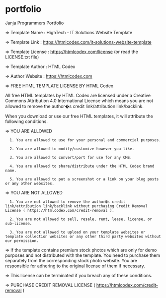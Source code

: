 # portfolio
Janja Programmers Portfolio

  =>  Template Name    : HighTech - IT Solutions Website Template

  =>  Template Link    : https://htmlcodex.com/it-solutions-website-template

  =>  Template License : https://htmlcodex.com/license (or read the LICENSE.txt file)

  =>  Template Author  : HTML Codex

  =>  Author Website   : https://htmlcodex.com

   

 => FREE HTML TEMPLATE LICENSE BY HTML Codex

 All free HTML templates by HTML Codex are licensed under a Creative Commons Attribution 4.0 International License which means you are not allowed to remove the author�s credit link/attribution link/backlink.

 When you download or use our free HTML templates, it will attribute the following conditions.


 => YOU ARE ALLOWED

      1. You are allowed to use for your personal and commercial purposes.

      2. You are allowed to modify/customize however you like.

      3. You are allowed to convert/port for use for any CMS.

      4. You are allowed to share/distribute under the HTML Codex brand name.

      5. You are allowed to put a screenshot or a link on your blog posts or any other websites.


 => YOU ARE NOT ALLOWED

      1. You are not allowed to remove the author�s credit link/attribution link/backlink without purchasing Credit Removal License ( https://htmlcodex.com/credit-removal ).

      2. You are not allowed to sell, resale, rent, lease, license, or sub-license.

      3. You are not allowed to upload on your template websites or template collection websites or any other third party websites without our permission.


 => If the template contains premium stock photos which are only for demo purposes and not distributed with the template. You need to purchase them separately from the corresponding stock photo website. You are responsible for adhering to the original license of them if necessary.


 => This license can be terminated if you breach any of these conditions.


 => PURCHASE CREDIT REMOVAL LICENSE ( https://htmlcodex.com/credit-removal )